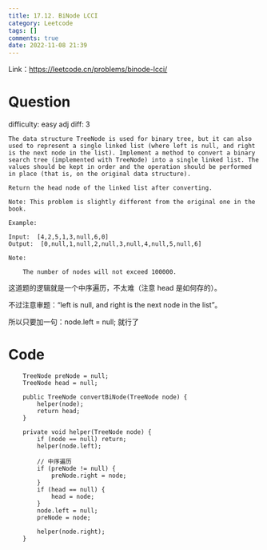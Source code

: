 ```yaml
---
title: 17.12. BiNode LCCI
category: Leetcode
tags: []
comments: true
date: 2022-11-08 21:39
---
```



Link：https://leetcode.cn/problems/binode-lcci/

# Question

difficulty: easy
adj diff: 3

    The data structure TreeNode is used for binary tree, but it can also used to represent a single linked list (where left is null, and right is the next node in the list). Implement a method to convert a binary search tree (implemented with TreeNode) into a single linked list. The values should be kept in order and the operation should be performed in place (that is, on the original data structure).

    Return the head node of the linked list after converting.

    Note: This problem is slightly different from the original one in the book.

    Example:

    Input:  [4,2,5,1,3,null,6,0]
    Output:  [0,null,1,null,2,null,3,null,4,null,5,null,6]

    Note:

    	The number of nodes will not exceed 100000.

这道题的逻辑就是一个中序遍历，不太难（注意 head 是如何存的）。

不过注意审题：“left is null, and right is the next node in the list”。

所以只要加一句：node.left = null; 就行了

# Code

```
    TreeNode preNode = null;
    TreeNode head = null;

    public TreeNode convertBiNode(TreeNode node) {
        helper(node);
        return head;
    }

    private void helper(TreeNode node) {
        if (node == null) return;
        helper(node.left);

    	// 中序遍历
        if (preNode != null) {
            preNode.right = node;
        }
        if (head == null) {
            head = node;
        }
        node.left = null;
        preNode = node;

        helper(node.right);
    }
```
